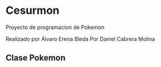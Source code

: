 # Cesurmon
Proyecto de programacion de Pokemon

Realizado por Álvaro Erena Bleda
Por Daniel Cabrera Molina

## Clase Pokemon